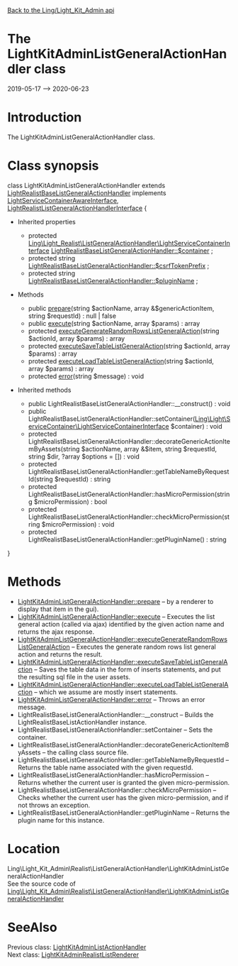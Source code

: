 [Back to the Ling/Light_Kit_Admin api](https://github.com/lingtalfi/Light_Kit_Admin/blob/master/doc/api/Ling/Light_Kit_Admin.md)



The LightKitAdminListGeneralActionHandler class
================
2019-05-17 --> 2020-06-23






Introduction
============

The LightKitAdminListGeneralActionHandler class.



Class synopsis
==============


class <span class="pl-k">LightKitAdminListGeneralActionHandler</span> extends [LightRealistBaseListGeneralActionHandler](https://github.com/lingtalfi/Light_Realist/blob/master/doc/api/Ling/Light_Realist/ListGeneralActionHandler/LightRealistBaseListGeneralActionHandler.md) implements [LightServiceContainerAwareInterface](https://github.com/lingtalfi/Light/blob/master/doc/api/Ling/Light/ServiceContainer/LightServiceContainerAwareInterface.md), [LightRealistListGeneralActionHandlerInterface](https://github.com/lingtalfi/Light_Realist/blob/master/doc/api/Ling/Light_Realist/ListGeneralActionHandler/LightRealistListGeneralActionHandlerInterface.md) {

- Inherited properties
    - protected [Ling\Light_Realist\ListGeneralActionHandler\LightServiceContainerInterface](https://github.com/lingtalfi/Light_Realist/blob/master/doc/api/Ling/Light_Realist/ListGeneralActionHandler/LightServiceContainerInterface.md) [LightRealistBaseListGeneralActionHandler::$container](#property-container) ;
    - protected string [LightRealistBaseListGeneralActionHandler::$csrfTokenPrefix](#property-csrfTokenPrefix) ;
    - protected string [LightRealistBaseListGeneralActionHandler::$pluginName](#property-pluginName) ;

- Methods
    - public [prepare](https://github.com/lingtalfi/Light_Kit_Admin/blob/master/doc/api/Ling/Light_Kit_Admin/Realist/ListGeneralActionHandler/LightKitAdminListGeneralActionHandler/prepare.md)(string $actionName, array &$genericActionItem, string $requestId) : null | false
    - public [execute](https://github.com/lingtalfi/Light_Kit_Admin/blob/master/doc/api/Ling/Light_Kit_Admin/Realist/ListGeneralActionHandler/LightKitAdminListGeneralActionHandler/execute.md)(string $actionName, array $params) : array
    - protected [executeGenerateRandomRowsListGeneralAction](https://github.com/lingtalfi/Light_Kit_Admin/blob/master/doc/api/Ling/Light_Kit_Admin/Realist/ListGeneralActionHandler/LightKitAdminListGeneralActionHandler/executeGenerateRandomRowsListGeneralAction.md)(string $actionId, array $params) : array
    - protected [executeSaveTableListGeneralAction](https://github.com/lingtalfi/Light_Kit_Admin/blob/master/doc/api/Ling/Light_Kit_Admin/Realist/ListGeneralActionHandler/LightKitAdminListGeneralActionHandler/executeSaveTableListGeneralAction.md)(string $actionId, array $params) : array
    - protected [executeLoadTableListGeneralAction](https://github.com/lingtalfi/Light_Kit_Admin/blob/master/doc/api/Ling/Light_Kit_Admin/Realist/ListGeneralActionHandler/LightKitAdminListGeneralActionHandler/executeLoadTableListGeneralAction.md)(string $actionId, array $params) : array
    - protected [error](https://github.com/lingtalfi/Light_Kit_Admin/blob/master/doc/api/Ling/Light_Kit_Admin/Realist/ListGeneralActionHandler/LightKitAdminListGeneralActionHandler/error.md)(string $message) : void

- Inherited methods
    - public LightRealistBaseListGeneralActionHandler::__construct() : void
    - public LightRealistBaseListGeneralActionHandler::setContainer([Ling\Light\ServiceContainer\LightServiceContainerInterface](https://github.com/lingtalfi/Light/blob/master/doc/api/Ling/Light/ServiceContainer/LightServiceContainerInterface.md) $container) : void
    - protected LightRealistBaseListGeneralActionHandler::decorateGenericActionItemByAssets(string $actionName, array &$item, string $requestId, string $dir, ?array $options = []) : void
    - protected LightRealistBaseListGeneralActionHandler::getTableNameByRequestId(string $requestId) : string
    - protected LightRealistBaseListGeneralActionHandler::hasMicroPermission(string $microPermission) : bool
    - protected LightRealistBaseListGeneralActionHandler::checkMicroPermission(string $microPermission) : void
    - protected LightRealistBaseListGeneralActionHandler::getPluginName() : string

}






Methods
==============

- [LightKitAdminListGeneralActionHandler::prepare](https://github.com/lingtalfi/Light_Kit_Admin/blob/master/doc/api/Ling/Light_Kit_Admin/Realist/ListGeneralActionHandler/LightKitAdminListGeneralActionHandler/prepare.md) &ndash; by a renderer to display that item in the gui).
- [LightKitAdminListGeneralActionHandler::execute](https://github.com/lingtalfi/Light_Kit_Admin/blob/master/doc/api/Ling/Light_Kit_Admin/Realist/ListGeneralActionHandler/LightKitAdminListGeneralActionHandler/execute.md) &ndash; Executes the list general action (called via ajax) identified by the given action name and returns the ajax response.
- [LightKitAdminListGeneralActionHandler::executeGenerateRandomRowsListGeneralAction](https://github.com/lingtalfi/Light_Kit_Admin/blob/master/doc/api/Ling/Light_Kit_Admin/Realist/ListGeneralActionHandler/LightKitAdminListGeneralActionHandler/executeGenerateRandomRowsListGeneralAction.md) &ndash; Executes the generate random rows list general action and returns the result.
- [LightKitAdminListGeneralActionHandler::executeSaveTableListGeneralAction](https://github.com/lingtalfi/Light_Kit_Admin/blob/master/doc/api/Ling/Light_Kit_Admin/Realist/ListGeneralActionHandler/LightKitAdminListGeneralActionHandler/executeSaveTableListGeneralAction.md) &ndash; Saves the table data in the form of inserts statements, and put the resulting sql file in the user assets.
- [LightKitAdminListGeneralActionHandler::executeLoadTableListGeneralAction](https://github.com/lingtalfi/Light_Kit_Admin/blob/master/doc/api/Ling/Light_Kit_Admin/Realist/ListGeneralActionHandler/LightKitAdminListGeneralActionHandler/executeLoadTableListGeneralAction.md) &ndash; which we assume are mostly insert statements.
- [LightKitAdminListGeneralActionHandler::error](https://github.com/lingtalfi/Light_Kit_Admin/blob/master/doc/api/Ling/Light_Kit_Admin/Realist/ListGeneralActionHandler/LightKitAdminListGeneralActionHandler/error.md) &ndash; Throws an error message.
- LightRealistBaseListGeneralActionHandler::__construct &ndash; Builds the LightRealistBaseListActionHandler instance.
- LightRealistBaseListGeneralActionHandler::setContainer &ndash; Sets the container.
- LightRealistBaseListGeneralActionHandler::decorateGenericActionItemByAssets &ndash; the calling class source file.
- LightRealistBaseListGeneralActionHandler::getTableNameByRequestId &ndash; Returns the table name associated with the given requestId.
- LightRealistBaseListGeneralActionHandler::hasMicroPermission &ndash; Returns whether the current user is granted the given micro-permission.
- LightRealistBaseListGeneralActionHandler::checkMicroPermission &ndash; Checks whether the current user has the given micro-permission, and if not throws an exception.
- LightRealistBaseListGeneralActionHandler::getPluginName &ndash; Returns the plugin name for this instance.





Location
=============
Ling\Light_Kit_Admin\Realist\ListGeneralActionHandler\LightKitAdminListGeneralActionHandler<br>
See the source code of [Ling\Light_Kit_Admin\Realist\ListGeneralActionHandler\LightKitAdminListGeneralActionHandler](https://github.com/lingtalfi/Light_Kit_Admin/blob/master/Realist/ListGeneralActionHandler/LightKitAdminListGeneralActionHandler.php)



SeeAlso
==============
Previous class: [LightKitAdminListActionHandler](https://github.com/lingtalfi/Light_Kit_Admin/blob/master/doc/api/Ling/Light_Kit_Admin/Realist/ListActionHandler/LightKitAdminListActionHandler.md)<br>Next class: [LightKitAdminRealistListRenderer](https://github.com/lingtalfi/Light_Kit_Admin/blob/master/doc/api/Ling/Light_Kit_Admin/Realist/Rendering/LightKitAdminRealistListRenderer.md)<br>
